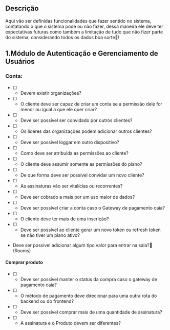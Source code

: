 ## Descrição

Aqui vão ser definidas funcionalidades que fazer sentido no sistema, contatando o que o sistema pode ou não fazer, dessa maneira ele deve ter expectativas futuras como também a limitação de tudo que não fizer parte do  sistema, considerando todos os dados boa sorte🙂!

## 1.Módulo de Autenticação e Gerenciamento de Usuários

### **Conta:** 
- [ ] - Devem existir organizações?
- [ ] - O cliente deve ser capaz de criar um conta se a permissão dele for menor ou igual a que ele quer criar?
- [ ] - Deve ser possível ser convidado por outros clientes?
- [ ] - Os lideres das organizações podem adicionar outros clientes?
- [ ] - Deve ser possível loggar em outro dispositivo?
- [ ] - Como deve ser atribuída as permissões ao cliente?
- [ ] - O cliente deve assumir somente as permissões do plano?
- [ ] - De que forma deve ser possível convidar um novo cliente?
- [ ] - As assinaturas vão ser vitalícias ou recorrentes? 
- [ ] - Deve ser cobrado a mais por um uso maior de dados?
- [ ] - Deve ser possível criar a conta caso o Gateway de pagamento caia?
- [ ] - O cliente deve ter mais de uma inscrição?
- [ ] - Deve ser possível ao cliente gerar um novo token ou refresh token se não tiver um plano ativo?

- Deve ser possível adicionar algum tipo valor para entrar na sala?🎈(Rooms)

#### **Comprar produto**
- [ ] - Deve ser possível manter o status da compra caso o gateway de pagamento caia?
- [ ] -  O método de pagamento deve direcionar para uma outra rota do backend ou do frontend?
- [ ] - Deve ser possível comprar mais de uma quantidade de assinatura?
- [ ] - A assinatura e o Produto devem ser diferentes?
